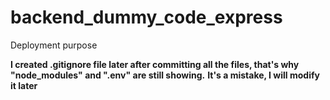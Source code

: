 # backend_dummy_code_express
Deployment purpose

**I created .gitignore file later after committing all the files, that's why "node_modules" and ".env" are still showing.**
**It's a mistake, I will modify it later**

